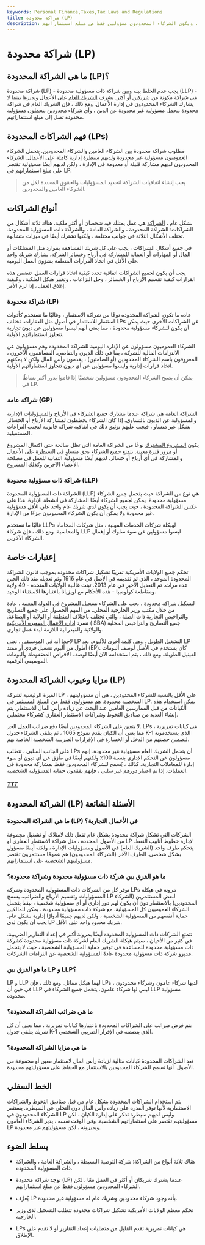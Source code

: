 ```yaml
---
keywords: Personal Finance,Taxes,Tax Laws and Regulations
title: شراكة محدودة (LP)
description: الشراكة المحدودة هي عندما يشترك شريكان أو أكثر في العمل معًا ، ويكون الشركاء المحدودون مسؤولين فقط عن مبلغ استثماراتهم.
---
```


# شراكة محدودة (LP)
## ما هي الشراكة المحدودة (LP)؟

شراكة محدودة (LP) - يجب عدم الخلط بينه وبين شراكة ذات مسؤولية محدودة (LLP) - هي شراكة مكونة من شريكين أو أكثر. يشرف [الشريك العام](/generalpartner) على الأعمال ويديرها بينما لا يشارك الشركاء المحدودون في إدارة الأعمال. ومع ذلك ، فإن الشريك العام في شراكة محدودة يتحمل مسؤولية غير محدودة عن الدين ، وأي شركاء محدودين يتحملون مسؤولية محدودة تصل إلى مبلغ استثماراتهم.

## فهم الشراكات المحدودة (LPs)

مطلوب شراكة محدودة بين الشركاء العامين والشركاء المحدودين. يتحمل الشركاء العموميون مسؤولية غير محدودة ولديهم سيطرة إدارية كاملة على الأعمال. الشركاء المحدودون لديهم مشاركة قليلة أو معدومة في الإدارة ، ولكن لديهم أيضًا مسؤولية تقتصر على مبلغ استثماراتهم في LP.

> يجب إنشاء اتفاقيات الشراكة لتحديد المسؤوليات والحقوق المحددة لكل من الشركاء العامين والمحدودين.

>

## أنواع الشراكات

بشكل عام ، [الشراكة](/partnership) هي عمل يمتلك فيه شخصان أو أكثر ملكية. هناك ثلاثة أشكال من الشراكات: الشراكة المحدودة ، والشراكة العامة ، والشراكة ذات المسؤولية المحدودة. تختلف الأشكال الثلاثة في جوانب مختلفة ، ولكنها تشترك أيضًا في ميزات متشابهة.

في جميع أشكال الشراكات ، يجب على كل شريك المساهمة بموارد مثل الممتلكات أو المال أو المهارات أو العمالة للمشاركة في أرباح وخسائر الشركة. يشارك شريك واحد على الأقل في اتخاذ القرارات المتعلقة بشؤون العمل اليومية.

يجب أن يكون لجميع الشراكات اتفاقية تحدد كيفية اتخاذ قرارات العمل. تتضمن هذه القرارات كيفية تقسيم الأرباح أو الخسائر ، وحل النزاعات ، وتغيير هيكل الملكية ، وكيفية إغلاق العمل ، إذا لزم الأمر.

### شراكة محدودة (LP)

عادة ما تكون الشراكة المحدودة نوعًا من شراكة الاستثمار ، وغالبًا ما تستخدم كأدوات استثمار للاستثمار في أصول مثل العقارات. تختلف LPs عن الشراكات الأخرى حيث يمكن أن يكون للشركاء مسؤولية محدودة ، مما يعني أنهم ليسوا مسؤولين عن ديون تجارية تتجاوز استثماراتهم الأولية.

الشركاء العموميون مسؤولون عن الإدارة اليومية للشراكة المحدودة وهم مسؤولون عن الالتزامات المالية للشركة ، بما في ذلك الديون والتقاضي. المساهمون الآخرون ، المعروفون باسم الشركاء المحدودين (أو الصامتين) ، يقدمون رأس المال ولكن لا يمكنهم اتخاذ قرارات إدارية وليسوا مسؤولين عن أي ديون تتجاوز استثماراتهم الأولية.

> يمكن أن يصبح الشركاء المحدودون مسؤولين شخصيًا إذا قاموا بدور أكثر نشاطًا في LP.

>

### شراكة عامة (GP)

[الشراكة العامة](/generalpartnership) هي شراكة عندما يتشارك جميع الشركاء في الأرباح والمسؤوليات الإدارية والمسؤولية عن الديون بالتساوي. إذا كان الشركاء يخططون لمشاركة الأرباح أو الخسائر بشكل غير متساو ، فيجب عليهم توثيق ذلك في اتفاقية شراكة قانونية لتجنب النزاعات المستقبلية.

يكون [المشروع المشترك](/jointventure) نوعًا من الشراكة العامة التي تظل صالحة حتى اكتمال المشروع أو مرور فترة معينة. يتمتع جميع الشركاء بحق متساوٍ في السيطرة على الأعمال والمشاركة في أي أرباح أو خسائر. لديهم أيضًا مسؤولية ائتمانية للعمل في مصلحة الأعضاء الآخرين وكذلك المشروع.

### شراكة ذات مسؤولية محدودة (LLP)

الشراكة ذات المسؤولية المحدودة (LLP) هي نوع من الشراكة حيث يتحمل جميع الشركاء مسؤولية محدودة. يمكن لجميع الشركاء أيضًا المشاركة في أنشطة الإدارة. هذا على عكس الشراكة المحدودة ، حيث يجب أن يكون لدى شريك عام واحد على الأقل مسؤولية غير محدودة ولا يمكن أن يكون الشركاء المحدودون جزءًا من الإدارة.

غالبًا ما تستخدم LLPs لهيكلة شركات الخدمات المهنية ، مثل شركات المحاماة والمحاسبة. ومع ذلك ، فإن شركاء LLP ليسوا مسؤولين عن سوء سلوك أو إهمال الشركاء الآخرين.

## إعتبارات خاصة

تحكم جميع الولايات الأمريكية تقريبًا تشكيل شراكات محدودة بموجب قانون الشراكة المحدودة الموحد ، الذي تم تقديمه في الأصل في عام 1916 وتم تعديله منذ ذلك الحين عدة مرات. تم التعديل الأخير في عام 2013. تبنت غالبية الولايات المتحدة - 49 ولاية ومقاطعة كولومبيا - هذه الأحكام مع لويزيانا باعتبارها الاستثناء الوحيد.

لتشكيل شراكة محدودة ، يجب على الشركاء تسجيل المشروع في الدولة المعنية ، عادة من خلال مكتب وزير الخارجية المحلي. من المهم الحصول على جميع التصاريح والتراخيص التجارية ذات الصلة ، والتي تختلف باختلاف المنطقة أو الولاية أو الصناعة. تسرد [إدارة الأعمال الصغيرة الأمريكية](/small-business-administration) ( SBA) جميع التصاريح والتراخيص المحلية والولائية والفيدرالية اللازمة لبدء عمل تجاري.

لاحظ أنه في الموسيقى ، تعني LP التشغيل الطويل ، وهي كلمة أخرى للألبوم. يعد LP أطول من ألبوم تشغيل فردي أو ممتد (EP). كان يستخدم في الأصل لوصف ألبومات الفينيل الطويلة. ومع ذلك ، يتم استخدامه الآن أيضًا لوصف الأقراص المضغوطة وألبومات الموسيقى الرقمية.

## مزايا وعيوب الشراكة المحدودة (LP)

الميزة الرئيسية لشركة LP ، على الأقل بالنسبة للشركاء المحدودين ، هي أن مسؤوليتهم الشخصية محدودة. هم مسؤولون فقط عن المبلغ المستثمر في LP. يمكن استخدام هذه الكيانات من قبل الممارسين العامين عند البحث عن زيادة رأس المال للاستثمار. يتم إنشاء العديد من صناديق التحوط وشراكات الاستثمار العقاري كشركاء محتملين.

لا يتعين على الشركاء المحدودين أيضًا دفع ضرائب العمل الحر. LPs هي كيانات تمريرية ، مما يعني أن الكيان يقدم نموذج 1065 ، ثم يتلقى الشركاء جدول K-1 الذي يستخدمونه لتضمين حصتهم من الدخل أو الخسارة في الإقرارات الضريبية الشخصية الخاصة بهم.

على الجانب السلبي ، تتطلب LPs أن يتحمل الشريك العام مسؤولية غير محدودة. إنهم مسؤولون عن التحكم الإداري بنسبة 100٪ ولكنهم أيضًا في مأزق عن أي ديون أو سوء إدارة للمعاملات التجارية. كذلك ، يُسمح للشركاء المحدودين فقط بمشاركة محدودة في العمليات. إذا تم اعتبار دورهم غير سلبي ، فإنهم يفقدون حماية المسؤولية الشخصية.

<h5> <a href=""> TTT </a> </h5>

## الشراكة المحدودة (LP) الأسئلة الشائعة

### ما هي الشراكة المحدودة (LP) في الأعمال التجارية؟

الشركات التي تشكل شراكة محدودة بشكل عام تفعل ذلك لامتلاك أو تشغيل مجموعة من الأصول المحددة ، مثل شراكة الاستثمار العقاري أو LP لإدارة خطوط أنابيب النفط. يتحكم طرف واحد (الشريك العام) في الأصول ومسؤوليات الإدارة ، ولكنه أيضًا مسؤول بشكل شخصي. الطرف الآخر (الشركاء المحدودون) هم عمومًا مستثمرون تقتصر مسؤوليتهم الشخصية على استثماراتهم.

### ما هو الفرق بين شركة ذات مسؤولية محدودة وشراكة محدودة؟

توفر كل من الشركات ذات المسئوولية المحدودة وشركة LPs مرونة في هيكلة المسؤوليات وتقسيم الأرباح والضرائب. يسمح LP لبعض المستثمرين (الشركاء المحدودين) بالاستثمار دون أن يكون لهم دور إداري أو أي مسؤولية شخصية ، بينما يتحمل الشركاء العموميون كل المسؤولية. مع شركة ذات مسؤولية محدودة ، يمكن للمالكين حماية أنفسهم من المسؤولية الشخصية ، ولكن لديهم جميعًا أدوارًا إدارية بشكل عام. يجب أن يكون لدى LP شريك محدود واحد على الأقل.

تتمتع الشركات ذات المسؤولية المحدودة أيضًا بمرونة أكبر في إعداد التقارير الضريبية. في كثير من الأحيان ، سيتم هيكلة الشريك العام لشركة ذات مسؤولية محدودة كشركة ذات مسؤولية محدودة للمساعدة في توفير حماية المسؤولية الشخصية ، حيث لا يتحمل مديرو شركة ذات مسؤولية محدودة عادةً المسؤولية الشخصية عن التزامات الشركات.

### ما هو الفرق بين LP و LLP؟

LP و LLP لهما هيكل مماثل. ومع ذلك ، فإن LPs لديها شركاء عامون وشركاء محدودون ، في حين أن LLP ليس لها شركاء عامون. يتحمل جميع الشركاء في LLP مسؤولية محدودة.

### ما هي ضرائب الشراكة المحدودة؟

يتم فرض ضرائب على الشراكات المحدودة باعتبارها كيانات تمريرية ، مما يعني أن كل شريك يتلقى جدول K-1 الذي يتضمنه في الإقرار الضريبي الشخصي.

### ما هي مزايا الشراكة المحدودة؟

تعد الشراكات المحدودة كيانات مثالية لزيادة رأس المال لاستثمار معين أو مجموعة من الأصول. أنها تسمح للشركاء المحدودين بالاستثمار مع الحفاظ على مسؤوليتهم محدودة.

## الخط السفلي

يتم استخدام الشراكات المحدودة بشكل عام من قبل صناديق التحوط والشراكات الاستثمارية لأنها توفر القدرة على زيادة رأس المال دون التخلي عن السيطرة. يستثمر الشركاء المحدودون في LP وليس لديهم سيطرة تذكر على إدارة الكيان ، لكن مسؤوليتهم تقتصر على استثماراتهم الشخصية. وفي الوقت نفسه ، يدير الشركاء العامون LP ويديرونه ، لكن مسؤوليتهم غير محدودة.

## يسلط الضوء

- هناك ثلاثة أنواع من الشراكة: شركة التوصية البسيطة ، والشراكة العامة ، والشراكة ذات المسؤولية المحدودة.

- توجد شراكة محدودة (LP) عندما يشترك شريكان أو أكثر في العمل معًا ، لكن الشركاء المحدودين مسؤولون فقط عن مبلغ استثماراتهم.

- يُعرَّف LP بأنه وجود شركاء محدودين وشريك عام له مسؤولية غير محدودة.

- تحكم معظم الولايات الأمريكية تشكيل شراكات محدودة تتطلب التسجيل لدى وزير الخارجية.

- LPs هي كيانات تمريرية تقدم القليل من متطلبات إعداد التقارير أو لا تقدم على الإطلاق.

